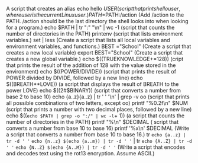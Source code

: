 A script that creates an alias
echo hello $USER (script that prints hello user, where user is the current Linux user.)
PATH=$PATH:/action (Add /action to the PATH. /action should be the last directory the shell looks into when looking for a program.)
echo $PATH | tr ":" "\n" | wc -1 (script that counts the number of directories in the PATH)
printenv (script that lists environment variables.)
set | less (Create a script that lists all local variables and environment variables, and functions.)
BEST ="School" (Create a script that creates a new local variable)
export BEST="School" (Create a script that creates a new global variable.)
echo $((TRUEKNOWLEDGE+=128)) (cript that prints the result of the addition of 128 with the value stored in the environment)
echo $((POWER/DIVIDE)) (script that prints the result of POWER divided by DIVIDE, followed by a new line)
echo $((BREATH**LOVE)) (a script that displays the result of BREATH to the power LOVE)
echo $((2#$BINARY)) (script that converts a number from base 2 to base 10)
echo {a..z}{a..z} | tr ' ' '\n' | grep -v oo (script that prints all possible combinations of two letters, except oo)
printf "%0.2f\n" $NUM (script that prints a number with two decimal places, followed by a new line)
echo $((`echo $PATH | grep -o ":/" | wc -l`+ 1)) (a script that counts the number of directories in the PATH)
printf "%\n" $DECIMAL ( script that converts a number from base 10 to base 16)
printf '%x\n' $DECIMAL (Write a script that converts a number from base 10 to base 16.)
tr `echo {a..z} | tr -d ' '` `echo {n..z} $(echo {a..m}) | tr -d ' '` | tr `echo {A..Z} | tr -d ' '` `echo {N..Z} $(echo {A..M}) | tr -d ' '` (Write a script that encodes and decodes text using the rot13 encryption. Assume ASCII.)
